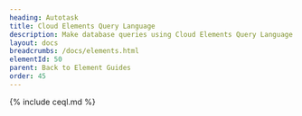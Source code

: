 ```yaml
---
heading: Autotask
title: Cloud Elements Query Language
description: Make database queries using Cloud Elements Query Language.
layout: docs
breadcrumbs: /docs/elements.html
elementId: 50
parent: Back to Element Guides
order: 45
---
```


{% include ceql.md %}
